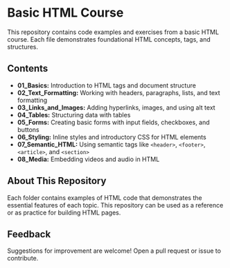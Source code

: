 # Basic HTML Course

This repository contains code examples and exercises from a basic HTML course. Each file demonstrates foundational HTML concepts, tags, and structures.

## Contents

- **01_Basics:** Introduction to HTML tags and document structure
- **02_Text_Formatting:** Working with headers, paragraphs, lists, and text formatting
- **03_Links_and_Images:** Adding hyperlinks, images, and using alt text
- **04_Tables:** Structuring data with tables
- **05_Forms:** Creating basic forms with input fields, checkboxes, and buttons
- **06_Styling:** Inline styles and introductory CSS for HTML elements
- **07_Semantic_HTML:** Using semantic tags like `<header>`, `<footer>`, `<article>`, and `<section>`
- **08_Media:** Embedding videos and audio in HTML

## About This Repository

Each folder contains examples of HTML code that demonstrates the essential features of each topic. This repository can be used as a reference or as practice for building HTML pages.

## Feedback

Suggestions for improvement are welcome! Open a pull request or issue to contribute.
